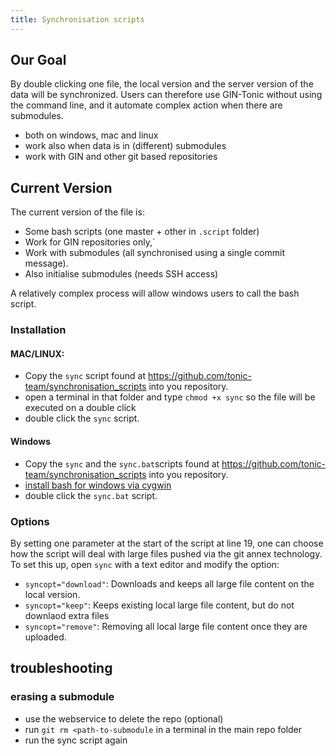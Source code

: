 ```yaml
---
title: Synchronisation scripts
---
```


## Our Goal

By double clicking one file, the local version and the server version of
the data will be synchronized.
Users can therefore use GIN-Tonic without using the command line,
and it automate complex action when there are submodules.

- both on windows, mac and linux
- work also when data is in (different) submodules
- work with GIN and other git based repositories

## Current Version

The current version of the file is:

- Some bash scripts (one master + other in `.script` folder) 
- Work for GIN repositories only,`
- Work with submodules (all synchronised using a single commit message).
- Also initialise submodules (needs SSH access)


A relatively complex process will allow windows users to call the bash script.

### Installation

#### MAC/LINUX:

- Copy the `sync` script found at https://github.com/tonic-team/synchronisation_scripts into you repository.
- open a terminal in that folder and type `chmod +x sync` so the file will be executed on a double click
- double click the `sync` script.

#### Windows

- Copy the `sync` and the `sync.bat`scripts found at https://github.com/tonic-team/synchronisation_scripts into you repository.
- [install bash for windows via cygwin](https://github.com/tonic-team/synchronisation_scripts/blob/main/windows-workflow.md)
- double click the `sync.bat` script.

### Options

By setting one parameter at the start of the script at line 19, one can choose
how the script will deal with large files pushed via the git annex technology. To set this up, open `sync` with a text editor and modify the option:

- `syncopt="download"`: Downloads and keeps all large file content on the local version.
- `syncopt="keep"`: Keeps existing local large file content, but do not downlaod extra files
- `syncopt="remove"`: Removing all local large file content once they are uploaded.

## troubleshooting

### erasing a submodule

- use the webservice to delete the repo (optional)
- run `git rm <path-to-submodule` in a terminal in the main repo folder
- run the sync script again